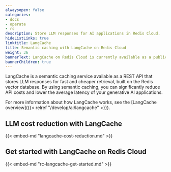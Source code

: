 ```yaml
---
alwaysopen: false
categories:
- docs
- operate
- rc
description: Store LLM responses for AI applications in Redis Cloud.
hideListLinks: true
linktitle: LangCache
title: Semantic caching with LangCache on Redis Cloud
weight: 36
bannerText: LangCache on Redis Cloud is currently available as a public preview. Features and behavior are subject to change.
bannerChildren: true
---
```


LangCache is a semantic caching service available as a REST API that stores LLM responses for fast and cheaper retrieval, built on the Redis vector database. By using semantic caching, you can significantly reduce API costs and lower the average latency of your generative AI applications.

For more information about how LangCache works, see the [LangCache overview]({{< relref "/develop/ai/langcache" >}}).

## LLM cost reduction with LangCache

{{< embed-md "langcache-cost-reduction.md"  >}}

## Get started with LangCache on Redis Cloud

{{< embed-md "rc-langcache-get-started.md"  >}}